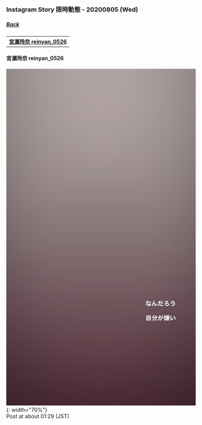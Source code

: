 ﻿### Instagram Story 限時動態 - 20200805 (Wed)
##### [Back](../../IGstory_List.md)

<table>
<tr>
<th><a href="#reinyan_0526">宮瀬玲奈 reinyan_0526</a></th>
</tr>
</table>

<a name="reinyan_0526"></a>
#### 宮瀬玲奈 reinyan_0526

![20200805_reinyan_0526_1](../../../../../Album/Instagram/IGstory/August2020/20200805/20200805_reinyan_0526_1.jpg){: width="70%"}  
Post at about 01:29 (JST)  
